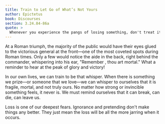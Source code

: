 ```yaml
---
title: Train to Let Go of What’s Not Yours
author: Epictetus
book: Discourses
section: 3.24.84-86a
quote: >
  Whenever you experience the pangs of losing something, don't treat it like a part of yourself but as a breakable glass, so when it falls you will remember that and won't be troubled. So too, whenever you kiss your child, sibling, or friend, don't layer on top of the experience all the things you might wish, but hold them back and stop them, just as those who ride behind triumphant generals remind them they are mortal. In the same way, remind yourself that your precious one isn't one of your possessions, but something given for now, not forever...
---
```


At a Roman triumph, the majority of the public would have their eyes glued to the victorious general at the front—one of the most coveted spots during Roman times. Only a few would notice the aide in the back, right behind the commander, whispering into his ear, "Remember , thou art mortal." What a reminder to hear at the peak of glory and victory!

In our own lives, we can train to be that whisper. When there is something we prize—or someone that we love—we can whisper to ourselves that it is fragile, mortal, and not truly ours. No matter how strong or invincible something feels, it never is. We must remind ourselves that it can break, can die, can leave us.

Loss is one of our deepest fears. Ignorance and pretending don't make things any better. They just mean the loss will be all the more jarring when it occurs.
